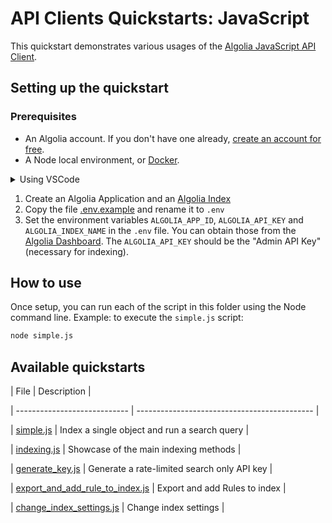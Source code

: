 # API Clients Quickstarts: JavaScript

This quickstart demonstrates various usages of the [Algolia JavaScript API Client](https://www.algolia.com/doc/api-client/getting-started/install/javascript/?client=javascript).

## Setting up the quickstart

### Prerequisites

- An Algolia account. If you don't have one already, [create an account for free](https://www.algolia.com/users/sign_up).
- A Node local environment, or [Docker](https://www.docker.com/get-started).

<details>
  <summary>Using VSCode</summary>

By using VScode and having the [Visual Studio Code Remote - Containers](https://code.visualstudio.com/docs/remote/containers) extension installed, you can run any of the quickstarts by using the command [Remote-Containers: Open Folder in Container](https://code.visualstudio.com/docs/remote/containers#_quick-start-open-an-existing-folder-in-a-container) command.

Each of the quickstart contains a [.devcontainer.json](./.devcontainer/devcontainer.json), along with a [Dockerfile](./.devcontainer/Dockerfile).

</details>

1. Create an Algolia Application and an [Algolia Index](https://www.algolia.com/doc/guides/getting-started/quick-start/tutorials/getting-started-with-the-dashboard/#indices)
2. Copy the file [.env.example](.env.example) and rename it to `.env`
3. Set the environment variables `ALGOLIA_APP_ID`, `ALGOLIA_API_KEY` and `ALGOLIA_INDEX_NAME` in the `.env` file. You can obtain those from the [Algolia Dashboard](https://www.algolia.com/api-keys/). The `ALGOLIA_API_KEY` should be the "Admin API Key" (necessary for indexing).

## How to use

Once setup, you can run each of the script in this folder using the Node command line.
Example: to execute the `simple.js` script:

```bash
node simple.js
```

## Available quickstarts


| File                         | Description                                  |

| ---------------------------- | -------------------------------------------- |

| [simple.js](./simple.js)     | Index a single object and run a search query |

| [indexing.js](./indexing.js) | Showcase of the main indexing methods        |

| [generate_key.js](./generate_key.js) | Generate a rate-limited search only API key |

| [export_and_add_rule_to_index.js](./export_and_add_rule_to_index.js) | Export and add Rules to index |

| [change_index_settings.js](./change_index_settings.js) | Change index settings |




